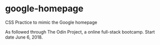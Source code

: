 # google-homepage
CSS Practice to mimic the Google homepage 


As followed through The Odin Project, a online full-stack bootcamp.
Start date June 6, 2018.
